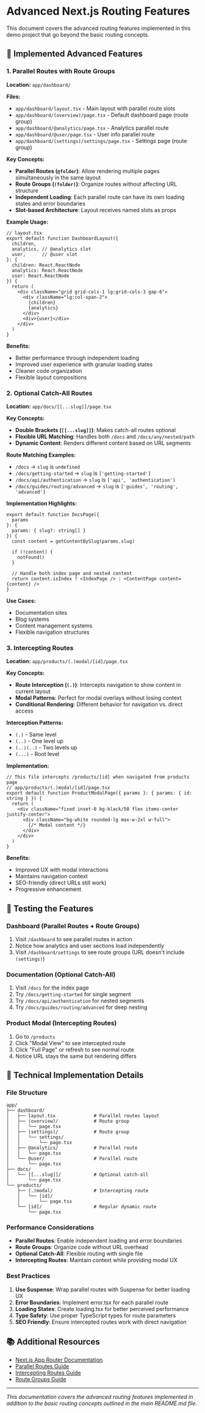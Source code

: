 # Advanced Next.js Routing Features

This document covers the advanced routing features implemented in this demo project that go beyond the basic routing concepts.

## 🚀 Implemented Advanced Features

### 1. Parallel Routes with Route Groups

**Location:** `app/dashboard/`

**Files:**

- `app/dashboard/layout.tsx` - Main layout with parallel route slots
- `app/dashboard/(overview)/page.tsx` - Default dashboard page (route group)
- `app/dashboard/@analytics/page.tsx` - Analytics parallel route
- `app/dashboard/@user/page.tsx` - User info parallel route
- `app/dashboard/(settings)/settings/page.tsx` - Settings page (route group)

**Key Concepts:**

- **Parallel Routes (`@folder`)**: Allow rendering multiple pages simultaneously in the same layout
- **Route Groups (`(folder)`)**: Organize routes without affecting URL structure
- **Independent Loading**: Each parallel route can have its own loading states and error boundaries
- **Slot-based Architecture**: Layout receives named slots as props

**Example Usage:**
```tsx
// layout.tsx
export default function DashboardLayout({
  children,
  analytics, // @analytics slot
  user,      // @user slot
}: {
  children: React.ReactNode
  analytics: React.ReactNode
  user: React.ReactNode
}) {
  return (
    <div className="grid grid-cols-1 lg:grid-cols-3 gap-6">
      <div className="lg:col-span-2">
        {children}
        {analytics}
      </div>
      <div>{user}</div>
    </div>
  )
}
```

**Benefits:**

- Better performance through independent loading
- Improved user experience with granular loading states
- Cleaner code organization
- Flexible layout compositions

### 2. Optional Catch-All Routes

**Location:** `app/docs/[[...slug]]/page.tsx`

**Key Concepts:**

- **Double Brackets (`[[...slug]]`)**: Makes catch-all routes optional
- **Flexible URL Matching**: Handles both `/docs` and `/docs/any/nested/path`
- **Dynamic Content**: Renders different content based on URL segments

**Route Matching Examples:**

- `/docs` → `slug` is `undefined`
- `/docs/getting-started` → `slug` is `['getting-started']`
- `/docs/api/authentication` → `slug` is `['api', 'authentication']`
- `/docs/guides/routing/advanced` → `slug` is `['guides', 'routing', 'advanced']`

**Implementation Highlights:**
```tsx
export default function DocsPage({ 
  params 
}: { 
  params: { slug?: string[] } 
}) {
  const content = getContentBySlug(params.slug)
  
  if (!content) {
    notFound()
  }

  // Handle both index page and nested content
  return content.isIndex ? <IndexPage /> : <ContentPage content={content} />
}
```

**Use Cases:**

- Documentation sites
- Blog systems
- Content management systems
- Flexible navigation structures

### 3. Intercepting Routes

**Location:** `app/products/(.)modal/[id]/page.tsx`

**Key Concepts:**

- **Route Interception (`(.)`)**: Intercepts navigation to show content in current layout
- **Modal Patterns**: Perfect for modal overlays without losing context
- **Conditional Rendering**: Different behavior for navigation vs. direct access

**Interception Patterns:**

- `(.)` - Same level
- `(..)` - One level up
- `(..)(..)` - Two levels up
- `(...)` - Root level

**Implementation:**
```tsx
// This file intercepts /products/[id] when navigated from products page
// app/products/(.)modal/[id]/page.tsx
export default function ProductModalPage({ params }: { params: { id: string } }) {
  return (
    <div className="fixed inset-0 bg-black/50 flex items-center justify-center">
      <div className="bg-white rounded-lg max-w-2xl w-full">
        {/* Modal content */}
      </div>
    </div>
  )
}
```

**Benefits:**

- Improved UX with modal interactions
- Maintains navigation context
- SEO-friendly (direct URLs still work)
- Progressive enhancement

## 🎯 Testing the Features

### Dashboard (Parallel Routes + Route Groups)

1. Visit `/dashboard` to see parallel routes in action
2. Notice how analytics and user sections load independently
3. Visit `/dashboard/settings` to see route groups (URL doesn't include `(settings)`)

### Documentation (Optional Catch-All)

1. Visit `/docs` for the index page
2. Try `/docs/getting-started` for single segment
3. Try `/docs/api/authentication` for nested segments
4. Try `/docs/guides/routing/advanced` for deep nesting

### Product Modal (Intercepting Routes)

1. Go to `/products`
2. Click "Modal View" to see intercepted route
3. Click "Full Page" or refresh to see normal route
4. Notice URL stays the same but rendering differs

## 🔧 Technical Implementation Details

### File Structure
```
app/
├── dashboard/
│   ├── layout.tsx              # Parallel routes layout
│   ├── (overview)/             # Route group
│   │   └── page.tsx
│   ├── (settings)/             # Route group
│   │   └── settings/
│   │       └── page.tsx
│   ├── @analytics/             # Parallel route
│   │   └── page.tsx
│   └── @user/                  # Parallel route
│       └── page.tsx
├── docs/
│   └── [[...slug]]/            # Optional catch-all
│       └── page.tsx
└── products/
    ├── (.)modal/               # Intercepting route
    │   └── [id]/
    │       └── page.tsx
    └── [id]/                   # Regular dynamic route
        └── page.tsx
```

### Performance Considerations

- **Parallel Routes**: Enable independent loading and error boundaries
- **Route Groups**: Organize code without URL overhead
- **Optional Catch-All**: Flexible routing with single file
- **Intercepting Routes**: Maintain context while providing modal UX

### Best Practices

1. **Use Suspense**: Wrap parallel routes with Suspense for better loading UX
2. **Error Boundaries**: Implement error.tsx for each parallel route
3. **Loading States**: Create loading.tsx for better perceived performance
4. **Type Safety**: Use proper TypeScript types for route parameters
5. **SEO Friendly**: Ensure intercepted routes work with direct navigation

## 📚 Additional Resources

- [Next.js App Router Documentation](https://nextjs.org/docs/app)
- [Parallel Routes Guide](https://nextjs.org/docs/app/building-your-application/routing/parallel-routes)
- [Intercepting Routes Guide](https://nextjs.org/docs/app/building-your-application/routing/intercepting-routes)
- [Route Groups Guide](https://nextjs.org/docs/app/building-your-application/routing/route-groups)

---

*This documentation covers the advanced routing features implemented in addition to the basic routing concepts outlined in the main README.md file.*
